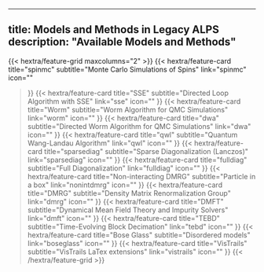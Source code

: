 
---
title: Models and Methods in Legacy ALPS
description: "Available Models and Methods"
---

{{< hextra/feature-grid maxcolumns="2" >}}
  {{< hextra/feature-card
    title="spinmc"
    subtitle="Monte Carlo Simulations of Spins"
    link="spinmc"
    icon=""
  >}}
  {{< hextra/feature-card
    title="SSE"
    subtitle="Directed Loop Algorithm with SSE"
    link="sse"
    icon=""
  >}}
  {{< hextra/feature-card
    title="Worm"
    subtitle="Worm Algorithm for QMC Simulations"
    link="worm"
    icon=""
  >}}
  {{< hextra/feature-card
    title="dwa"
    subtitle="Directed Worm Algorithm for QMC Simulations"
    link="dwa"
    icon=""
  >}}
  {{< hextra/feature-card
    title="qwl"
    subtitle="Quantum Wang-Landau Algorithm"
    link="qwl"
    icon=""
  >}}
 {{< hextra/feature-card
    title="sparsediag"
    subtitle="Sparse Diagonalization (Lanczos)"
    link="sparsediag"
    icon=""
  >}}
  {{< hextra/feature-card
    title="fulldiag"
    subtitle="Full Diagonalization"
    link="fulldiag"
    icon=""
  >}}
  {{< hextra/feature-card
    title="Non-interacting DMRG"
    subtitle="Particle in a box"
    link="nonintdmrg"
    icon=""
  >}}
  {{< hextra/feature-card
    title="DMRG"
    subtitle="Density Matrix Renormalization Group"
    link="dmrg"
    icon=""
  >}}
  {{< hextra/feature-card
    title="DMFT"
    subtitle="Dynamical Mean Field Theory and Impurity Solvers"
    link="dmft"
    icon=""
  >}}
  {{< hextra/feature-card
    title="TEBD"
    subtitle="Time-Evolving Block Decimation"
    link="tebd"
    icon=""
  >}}
  {{< hextra/feature-card
    title="Bose Glass"
    subtitle="Disordered models"
    link="boseglass"
    icon=""
  >}}
  {{< hextra/feature-card
    title="VisTrails"
    subtitle="VisTrails LaTex extensions"
    link="vistrails"
    icon=""
  >}}
{{< /hextra/feature-grid >}}




